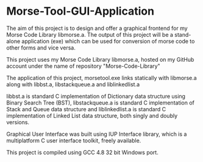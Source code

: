 # Morse-Tool-GUI-Application

The aim of this project is to design and offer a graphical frontend for my Morse Code Library libmorse.a. The output of this project will be a stand-alone application (exe) which can be used for conversion of morse code to other forms and vice versa.

This project uses my Morse Code Library libmorse.a, hosted on my GitHub account under the name of repository "Morse-Code-Library"

The application of this project, morsetool.exe links statically with libmorse.a along with libbst.a, libstackqueue.a and liblinkedlist.a

libbst.a is standard C implementation of Dictionary data structure using Binary Search Tree (BST), libstackqueue.a is standard C implementation of Stack and Queue data structure and liblinkedlist.a is standard C implementation of Linked List data structure, both singly and doubly versions.

Graphical User Interface was built using IUP Interface library, which is a multiplatform C user interface toolkit, freely available.

This project is compiled using GCC 4.8 32 bit Windows port.
